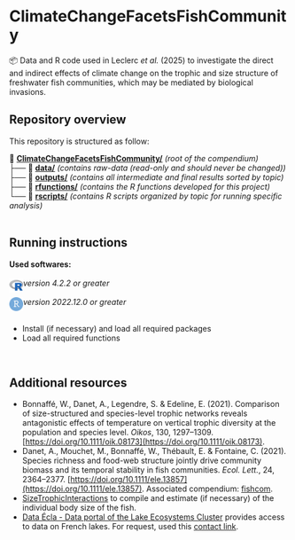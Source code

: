 # ClimateChangeFacetsFishCommunity
📦 Data and R code used in Leclerc *et al.* (2025) to investigate the direct and indirect effects of climate change on the trophic and size structure of freshwater fish communities, which may be mediated by biological invasions. 
<br />

## Repository overview
This repository is structured as follow:

:file_folder: [**ClimateChangeFacetsFishCommunity/**](https://github.com/CamilleLeclerc/ClimateChangeFacetsFishCommunity) *(root of the compendium)*  
├── :file_folder: [**data/**](https://github.com/CamilleLeclerc/ClimateChangeFacetsFishCommunity/tree/master/data) *(contains raw-data (read-only and should never be changed))*     
├── :file_folder: [**outputs/**](https://github.com/CamilleLeclerc/ClimateChangeFacetsFishCommunity/tree/main/outputs) *(contains all intermediate and final results sorted by topic)*   
├── :file_folder: [**rfunctions/**](https://github.com/CamilleLeclerc/ClimateChangeFacetsFishCommunity/tree/main/rfunctions) *(contains the R functions developed for this project)*  
└── :file_folder: [**rscripts/**](https://github.com/CamilleLeclerc/ClimateChangeFacetsFishCommunity/tree/master/rscripts) *(contains R scripts organized by topic for running specific analysis)*  
<br />

## Running instructions
**Used softwares:**  
<br />
<img align="left" width="25" src="https://github.com/devicons/devicon/blob/master/icons/r/r-original.svg">*version 4.2.2 or greater*
<br />
<br />
<img align="left" width="25" src="https://github.com/devicons/devicon/blob/master/icons/rstudio/rstudio-original.svg">*version 2022.12.0 or greater* 
<br />
<br />
* Install (if necessary) and load all required packages
* Load all required functions
<br />

## Additional resources
* Bonnaffé, W., Danet, A., Legendre, S. & Edeline, E. (2021). Comparison of size-structured and species-level trophic networks reveals antagonistic effects of temperature on vertical trophic diversity at the population and species level. *Oikos*, 130, 1297–1309. [https://doi.org/10.1111/oik.08173](https://doi.org/10.1111/oik.08173).
* Danet, A., Mouchet, M., Bonnaffé, W., Thébault, E. & Fontaine, C. (2021). Species richness and food-web structure jointly drive community biomass and its temporal stability in fish communities. *Ecol. Lett.*, 24, 2364–2377. [https://doi.org/10.1111/ele.13857](https://doi.org/10.1111/ele.13857). Associated compendium: [fishcom](https://github.com/alaindanet/fishcom).
* [SizeTrophicInteractions](https://github.com/alaindanet/SizeTrophicInteractions) to compile and estimate (if necessary) of the individual body size of the fish.
* [Data Écla - Data portal of the Lake Ecosystems Cluster](https://dataecla.fr/en/) provides access to data on French lakes. For request, used this [contact link](https://dataecla.fr/en/contact).
